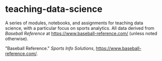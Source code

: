 # teaching-data-science
A series of modules, notebooks, and assignments for teaching data science, with a particular focus on sports analytics. All data derived from *Baseball Reference* at https://www.baseball-reference.com/ (unless noted otherwise).

"Baseball Reference." *Sports Info Solutions*, https://www.baseball-reference.com/.
